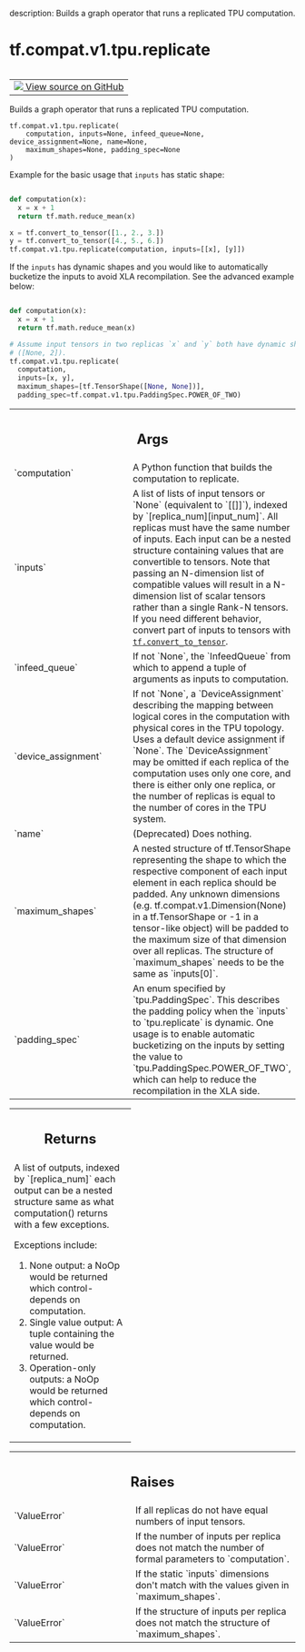 description: Builds a graph operator that runs a replicated TPU computation.

<div itemscope itemtype="http://developers.google.com/ReferenceObject">
<meta itemprop="name" content="tf.compat.v1.tpu.replicate" />
<meta itemprop="path" content="Stable" />
</div>

# tf.compat.v1.tpu.replicate

<!-- Insert buttons and diff -->

<table class="tfo-notebook-buttons tfo-api nocontent" align="left">
<td>
  <a target="_blank" href="https://github.com/tensorflow/tensorflow/blob/r2.2/tensorflow/python/tpu/tpu.py#L793-L893">
    <img src="https://www.tensorflow.org/images/GitHub-Mark-32px.png" />
    View source on GitHub
  </a>
</td>
</table>



Builds a graph operator that runs a replicated TPU computation.

<pre class="devsite-click-to-copy prettyprint lang-py tfo-signature-link">
<code>tf.compat.v1.tpu.replicate(
    computation, inputs=None, infeed_queue=None, device_assignment=None, name=None,
    maximum_shapes=None, padding_spec=None
)
</code></pre>



<!-- Placeholder for "Used in" -->

Example for the basic usage that `inputs` has static shape:

```python

def computation(x):
  x = x + 1
  return tf.math.reduce_mean(x)

x = tf.convert_to_tensor([1., 2., 3.])
y = tf.convert_to_tensor([4., 5., 6.])
tf.compat.v1.tpu.replicate(computation, inputs=[[x], [y]])
```

If the `inputs` has dynamic shapes and you would like to automatically
bucketize the inputs to avoid XLA recompilation. See the advanced example
below:

```python

def computation(x):
  x = x + 1
  return tf.math.reduce_mean(x)

# Assume input tensors in two replicas `x` and `y` both have dynamic shape
# ([None, 2]).
tf.compat.v1.tpu.replicate(
  computation,
  inputs=[x, y],
  maximum_shapes=[tf.TensorShape([None, None])],
  padding_spec=tf.compat.v1.tpu.PaddingSpec.POWER_OF_TWO)
```

<!-- Tabular view -->
 <table class="responsive fixed orange">
<colgroup><col width="214px"><col></colgroup>
<tr><th colspan="2"><h2 class="add-link">Args</h2></th></tr>

<tr>
<td>
`computation`
</td>
<td>
A Python function that builds the computation to replicate.
</td>
</tr><tr>
<td>
`inputs`
</td>
<td>
A list of lists of input tensors or `None` (equivalent to
`[[]]`), indexed by `[replica_num][input_num]`. All replicas must
have the same number of inputs. Each input can be a nested structure
containing values that are convertible to tensors. Note that passing an
N-dimension list of compatible values will result in a N-dimension list of
scalar tensors rather than a single Rank-N tensors. If you need different
behavior, convert part of inputs to tensors with <a href="../../../../tf/convert_to_tensor.md"><code>tf.convert_to_tensor</code></a>.
</td>
</tr><tr>
<td>
`infeed_queue`
</td>
<td>
If not `None`, the `InfeedQueue` from which to append a tuple
of arguments as inputs to computation.
</td>
</tr><tr>
<td>
`device_assignment`
</td>
<td>
If not `None`, a `DeviceAssignment` describing the
mapping between logical cores in the computation with physical cores in
the TPU topology. Uses a default device assignment if `None`. The
`DeviceAssignment` may be omitted if each replica of the computation uses
only one core, and there is either only one replica, or the number of
replicas is equal to the number of cores in the TPU system.
</td>
</tr><tr>
<td>
`name`
</td>
<td>
(Deprecated) Does nothing.
</td>
</tr><tr>
<td>
`maximum_shapes`
</td>
<td>
A nested structure of tf.TensorShape representing the shape
to which the respective component of each input element in each replica
should be padded. Any unknown dimensions (e.g.
tf.compat.v1.Dimension(None) in a tf.TensorShape or -1 in a tensor-like
object) will be padded to the maximum size of that dimension over all
replicas. The structure of `maximum_shapes` needs to be the same as
`inputs[0]`.
</td>
</tr><tr>
<td>
`padding_spec`
</td>
<td>
An enum specified by `tpu.PaddingSpec`. This describes the
padding policy when the `inputs` to `tpu.replicate` is dynamic.
One usage is to enable automatic bucketizing on the inputs by setting the
value to `tpu.PaddingSpec.POWER_OF_TWO`, which can help to reduce the
recompilation in the XLA side.
</td>
</tr>
</table>



<!-- Tabular view -->
 <table class="responsive fixed orange">
<colgroup><col width="214px"><col></colgroup>
<tr><th colspan="2"><h2 class="add-link">Returns</h2></th></tr>
<tr class="alt">
<td colspan="2">
A list of outputs, indexed by `[replica_num]` each output can be a nested
structure same as what computation() returns with a few exceptions.

Exceptions include:
1) None output: a NoOp would be returned which control-depends on
computation.
2) Single value output: A tuple containing the value would be returned.
3) Operation-only outputs: a NoOp would be returned which
control-depends on computation.
</td>
</tr>

</table>



<!-- Tabular view -->
 <table class="responsive fixed orange">
<colgroup><col width="214px"><col></colgroup>
<tr><th colspan="2"><h2 class="add-link">Raises</h2></th></tr>

<tr>
<td>
`ValueError`
</td>
<td>
If all replicas do not have equal numbers of input tensors.
</td>
</tr><tr>
<td>
`ValueError`
</td>
<td>
If the number of inputs per replica does not match
the number of formal parameters to `computation`.
</td>
</tr><tr>
<td>
`ValueError`
</td>
<td>
If the static `inputs` dimensions don't match with the values
given in `maximum_shapes`.
</td>
</tr><tr>
<td>
`ValueError`
</td>
<td>
If the structure of inputs per replica does not match
the structure of `maximum_shapes`.
</td>
</tr>
</table>


